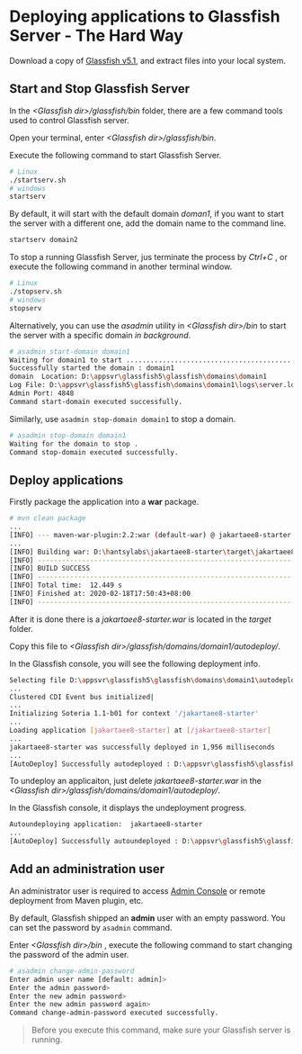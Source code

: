 # Deploying applications to Glassfish Server - The Hard Way

Download a copy of  [Glassfish v5.1](https://projects.eclipse.org/projects/ee4j.glassfish/downloads), and extract files into your local system.

## Start and Stop Glassfish Server

In the *&lt;Glassfish  dir>/glassfish/bin* folder, there are a few command tools used to control Glassfish server.

Open your terminal, enter  *&lt;Glassfish dir>/glassfish/bin*.

Execute the following command to start Glassfish Server.

```bash
# Linux
./startserv.sh
# windows
startserv
```

By default, it will start with the default domain *doman1*, if you want to start the server with a different one, add the domain name to the command line.

```bash
startserv domain2
```

To stop a running Glassfish Server, jus terminate the process by *Ctrl+C* , or execute the following command in another terminal window.

```bash
# Linux
./stopserv.sh
# windows
stopserv
```

Alternatively, you can use the *asadmin* utility in *&lt;Glassfish dir>/bin* to start the server with a specific domain *in background*.

```bash
# asadmin start-domain domain1
Waiting for domain1 to start ................................................
Successfully started the domain : domain1
domain  Location: D:\appsvr\glassfish5\glassfish\domains\domain1
Log File: D:\appsvr\glassfish5\glassfish\domains\domain1\logs\server.log
Admin Port: 4848
Command start-domain executed successfully.
```

Similarly, use `asadmin stop-domain domain1` to stop a domain.

```bash
# asadmin stop-domain domain1
Waiting for the domain to stop .
Command stop-domain executed successfully.
```



## Deploy applications

Firstly package the application into a **war** package.
```bash
# mvn clean package
...
[INFO] --- maven-war-plugin:2.2:war (default-war) @ jakartaee8-starter ---
...
[INFO] Building war: D:\hantsylabs\jakartaee8-starter\target\jakartaee8-starter.war
[INFO] ------------------------------------------------------------------------
[INFO] BUILD SUCCESS
[INFO] ------------------------------------------------------------------------
[INFO] Total time:  12.449 s
[INFO] Finished at: 2020-02-18T17:50:43+08:00
[INFO] ------------------------------------------------------------------------
```
After it is done there is a *jakartaee8-starter.war* is located in the *target* folder.

Copy this file to *&lt;Glassfish dir>/glassfish/domains/domain1/autodeploy/*.

In the Glassfish console, you will see the following deployment info.

```bash
Selecting file D:\appsvr\glassfish5\glassfish\domains\domain1\autodeploy\jakartaee8-starter.war for autodeployment
...
Clustered CDI Event bus initialized|
...
Initializing Soteria 1.1-b01 for context '/jakartaee8-starter'
...
Loading application [jakartaee8-starter] at [/jakartaee8-starter]
...
jakartaee8-starter was successfully deployed in 1,956 milliseconds
...
[AutoDeploy] Successfully autodeployed : D:\appsvr\glassfish5\glassfish\domains\domain1\autodeploy\jakartaee8-starter.war.
```

To undeploy an applicaiton, just delete *jakartaee8-starter.war* in the  *&lt;Glassfish dir>/glassfish/domains/domain1/autodeploy/*.

In the Glassfish console, it displays the undeployment progress.

```bash
Autoundeploying application:  jakartaee8-starter
...
[AutoDeploy] Successfully autoundeployed : D:\appsvr\glassfish5\glassfish\domains\domain1\autodeploy\jakartaee8-starter.war.
```

## Add an administration user

An administrator user is required to access [Admin Console](http://localhost:4848) or remote deployment from Maven plugin, etc.

By default, Glassfish shipped an **admin** user with an empty password. You can set the password by `asadmin` command.

Enter *&lt;Glassfish dir>/bin* , execute the following command to start changing the password of the admin user.

```bash
# asadmin change-admin-password
Enter admin user name [default: admin]>
Enter the admin password>
Enter the new admin password>
Enter the new admin password again>
Command change-admin-password executed successfully.
```
> Before you execute this command, make sure your Glassfish server is running.

